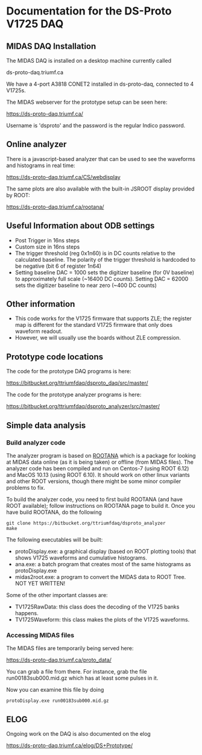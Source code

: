 # Documentation for the DS-Proto V1725 DAQ

## MIDAS DAQ Installation

The MIDAS DAQ is installed on a desktop machine currently called 

ds-proto-daq.triumf.ca 

We have a 4-port A3818 CONET2 installed in ds-proto-daq, connected to
4 V1725s.

The MIDAS webserver for the prototype setup can be seen here:

https://ds-proto-daq.triumf.ca/

Username is 'dsproto' and the password is the regular Indico password.


## Online analyzer

There is a javascript-based analyzer that can be used to see the waveforms and
histograms in real time:

https://ds-proto-daq.triumf.ca/CS/webdisplay

The same plots are also available with the built-in JSROOT display provided by ROOT:

https://ds-proto-daq.triumf.ca/rootana/

## Useful Information about ODB settings

* Post Trigger in 16ns steps
* Custom size  in 16ns steps
* The trigger threshold (reg 0x1n60) is in DC counts relative to the calculated
baseline.  The polarity of the trigger threshold is hardcoded to be negative 
(bit 6 of register 1n64)
* Setting baseline DAC = 1000 sets the digitizer baseline (for 0V baseline) to 
approximately full scale (~16400 DC counts).  Setting DAC = 62000
sets the digitizer baseline to near zero (~400 DC counts)


## Other information

* This code works for the V1725 firmware that supports ZLE; the register map is
different for the standard V1725 firmware that only does waveform readout.
* However, we will usually use the boards without ZLE compression.



## Prototype code locations

The code for the prototype DAQ programs is here:

https://bitbucket.org/ttriumfdaq/dsproto_daq/src/master/

The code for the prototype analyzer programs is here:

https://bitbucket.org/ttriumfdaq/dsproto_analyzer/src/master/


## Simple data analysis

### Build analyzer code

The analyzer program is based on [ROOTANA](https://bitbucket.org/tmidas/rootana/src/master/)
which is a package for looking at MIDAS data online (as it is being taken) or offline (from MIDAS
files).  The analyzer code has been compiled and run on Centos-7 (using ROOT 6.12)
and MacOS 10.13 (using ROOT 6.10).
It should work on other linux variants and other ROOT versions,
though there might be some minor compiler problems to fix.

To build the analyzer code, you need to first build ROOTANA (and have ROOT available); follow instructions
on ROOTANA page to build it.  Once you have build ROOTANA, do the following

    git clone https://bitbucket.org/ttriumfdaq/dsproto_analyzer
    make

The following executables will be built:

* protoDisplay.exe: a graphical display (based on ROOT plotting tools) that shows V1725 waveforms
and cumulative histograms.
* ana.exe: a batch program that creates most of the same histograms as protoDisplay.exe
* midas2root.exe: a program to convert the MIDAS data to ROOT Tree.  NOT YET WRITTEN!

Some of the other important classes are:

* TV1725RawData: this class does the decoding of the V1725 banks happens.
* TV1725Waveform: this class makes the plots of the V1725 waveforms.

### Accessing MIDAS files

The MIDAS files are temporarily being served here:

https://ds-proto-daq.triumf.ca/proto_data/

You can grab a file from there.  For instance, grab the file run00183sub000.mid.gz which has at least
some pulses in it.

Now you can examine this file by doing

    protoDisplay.exe run00183sub000.mid.gz



## ELOG

Ongoing work on the DAQ is also documented on the elog 

https://ds-proto-daq.triumf.ca/elog/DS+Prototype/


